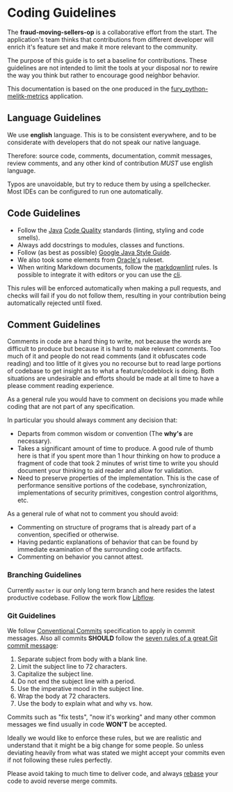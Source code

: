 # Coding Guidelines

The **fraud-moving-sellers-op** is a collaborative effort from the start. The application's team thinks that contributions from different developer will
enrich it's feature set and make it more relevant to the community.

The purpose of this guide is to set a baseline for contributions. These guidelines are not intended to limit the tools at your disposal nor
to rewire the way you think but rather to encourage good neighbor behavior.

This documentation is based on the one produced in the [fury_python-melitk-metrics](https://github.com/mercadolibre/fury_python-melitk-metrics) application.

## Language Guidelines

We use **english** language. This is to be consistent everywhere, and to be considerate with developers that do not speak our native language.

Therefore: source code, comments, documentation, commit messages, review comments, and any other kind of contribution *MUST* use english language.

Typos are unavoidable, but try to reduce them by using a spellchecker. Most IDEs can be configured to run one automatically.

## Code Guidelines

* Follow the [Java](https://furydocs.io/code-quality/3.4.2/guide/#/languages/java) [Code Quality](https://furydocs.io/code-quality/guide/#/)
  standards (linting, styling and code smells).
* Always add docstrings to modules, classes and functions.
* Follow (as best as possible) [Google Java Style Guide](https://google.github.io/styleguide/javaguide.html).
* We also took some elements from [Oracle's](https://www.oracle.com/technetwork/java/codeconventions-150003.pdf) ruleset.
* When writing Markdown documents, follow the [markdownlint](https://github.com/DavidAnson/markdownlint) rules. Is possible to integrate it
  with editors or you can use the [cli](https://github.com/igorshubovych/markdownlint-cli).


This rules will be enforced automatically when making a pull requests, and checks will fail if you do not follow them, resulting in your
contribution being automatically rejected until fixed.

## Comment Guidelines

Comments in code are a hard thing to write, not because the words are difficult to produce but because it is hard to make relevant comments.
Too much of it and people do not read comments (and it obfuscates code reading) and too little of it gives you no recourse but to read large
portions of codebase to get insight as to what a feature/codeblock is doing. Both situations are undesirable and efforts should be made at
all time to have a please comment reading experience.

As a general rule you would have to comment on decisions you made while coding that are not part of any specification.

In particular you should always comment any decision that:

* Departs from common wisdom or convention (The **why's** are necessary).
* Takes a significant amount of time to produce. A good rule of thumb here is that if you spent more than 1 hour thinking on how to produce a
  fragment of code that took 2 minutes of wrist time to write you should document your thinking to aid reader and allow for validation.
* Need to preserve properties of the implementation. This is the case of performance sensitive portions of the codebase, synchronization,
  implementations of security primitives, congestion control algorithms, etc.

As a general rule of what not to comment you should avoid:

* Commenting on structure of programs that is already part of a convention, specified or otherwise.
* Having pedantic explanations of behavior that can be found by immediate examination of the surrounding code artifacts.
* Commenting on behavior you cannot attest.

### Branching Guidelines

Currently `master` is our only long term branch and here resides the latest productive codebase.
Follow the work flow [Libflow](https://furydocs.io/release-process/guide/#/lang-es/workflows/04_libflow).

### Git Guidelines

We follow [Conventional Commits](https://www.conventionalcommits.org/en/v1.0.0/) specification to apply in commit messages.
Also all commits **SHOULD** follow the [seven rules of a great Git commit message](https://chris.beams.io/posts/git-commit):

1. Separate subject from body with a blank line.
2. Limit the subject line to 72 characters.
3. Capitalize the subject line.
4. Do not end the subject line with a period.
5. Use the imperative mood in the subject line.
6. Wrap the body at 72 characters.
7. Use the body to explain what and why vs. how.

Commits such as "fix tests", "now it's working" and many other common messages we find usually in code **WON'T** be accepted.

Ideally we would like to enforce these rules, but we are realistic and understand that it might be a big change for some people.
So unless deviating heavily from what was stated we might accept your commits even if not following these rules perfectly.

Please avoid taking to much time to deliver code, and always [rebase](https://git-scm.com/docs/git-rebase) your code to avoid reverse merge
commits.

